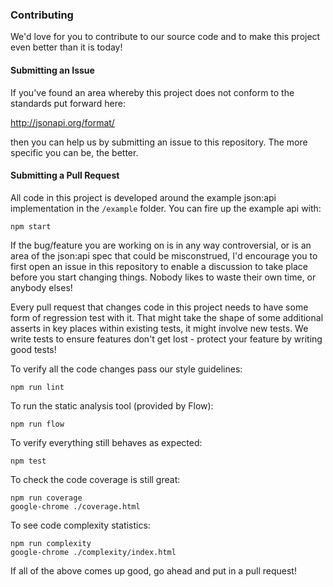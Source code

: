 ### Contributing

We'd love for you to contribute to our source code and to make this project even better than it is today!

#### Submitting an Issue

If you've found an area whereby this project does not conform to the standards put forward here:

http://jsonapi.org/format/

then you can help us by submitting an issue to this repository. The more specific you can be, the better.

#### Submitting a Pull Request

All code in this project is developed around the example json:api implementation in the `/example` folder. You can fire up the example api with:
```
npm start
```

If the bug/feature you are working on is in any way controversial, or is an area of the json:api spec that could be misconstrued, I'd encourage you to first open an issue in this repository to enable a discussion to take place before you start changing things. Nobody likes to waste their own time, or anybody elses!

Every pull request that changes code in this project needs to have some form of regression test with it. That might take the shape of some additional asserts in key places within existing tests, it might involve new tests. We write tests to ensure features don't get lost - protect your feature by writing good tests!

To verify all the code changes pass our style guidelines:
```
npm run lint
```

To run the static analysis tool (provided by Flow):
```
npm run flow
```

To verify everything still behaves as expected:
```
npm test
```

To check the code coverage is still great:
```
npm run coverage
google-chrome ./coverage.html
```

To see code complexity statistics:
```
npm run complexity
google-chrome ./complexity/index.html
```

If all of the above comes up good, go ahead and put in a pull request!
